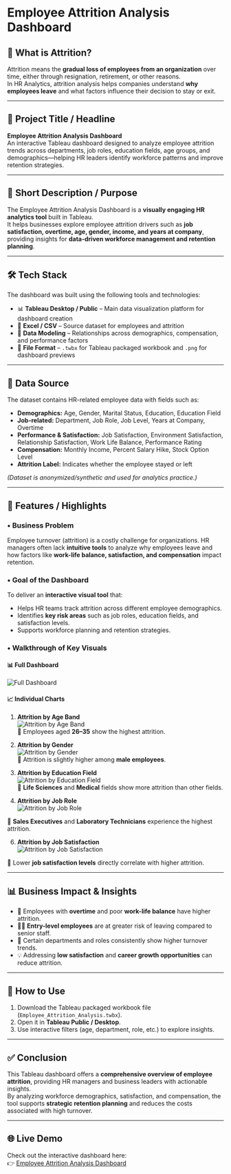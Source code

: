 # Employee Attrition Analysis Dashboard  

## 📌 What is Attrition?  
Attrition means the **gradual loss of employees from an organization** over time, either through resignation, retirement, or other reasons.  
In HR Analytics, attrition analysis helps companies understand **why employees leave** and what factors influence their decision to stay or exit.  

---

## 📝 Project Title / Headline  
**Employee Attrition Analysis Dashboard**  
An interactive Tableau dashboard designed to analyze employee attrition trends across departments, job roles, education fields, age groups, and demographics—helping HR leaders identify workforce patterns and improve retention strategies.  

---

## 🎯 Short Description / Purpose  
The Employee Attrition Analysis Dashboard is a **visually engaging HR analytics tool** built in Tableau.  
It helps businesses explore employee attrition drivers such as **job satisfaction, overtime, age, gender, income, and years at company**, providing insights for **data-driven workforce management and retention planning**.  

---

## 🛠️ Tech Stack  
The dashboard was built using the following tools and technologies:  
- 📊 **Tableau Desktop / Public** – Main data visualization platform for dashboard creation  
- 📂 **Excel / CSV** – Source dataset for employees and attrition  
- 📝 **Data Modeling** – Relationships across demographics, compensation, and performance factors  
- 📁 **File Format** – `.twbx` for Tableau packaged workbook and `.png` for dashboard previews  

---

## 📂 Data Source  
The dataset contains HR-related employee data with fields such as:  
- **Demographics:** Age, Gender, Marital Status, Education, Education Field  
- **Job-related:** Department, Job Role, Job Level, Years at Company, Overtime  
- **Performance & Satisfaction:** Job Satisfaction, Environment Satisfaction, Relationship Satisfaction, Work Life Balance, Performance Rating  
- **Compensation:** Monthly Income, Percent Salary Hike, Stock Option Level  
- **Attrition Label:** Indicates whether the employee stayed or left  

*(Dataset is anonymized/synthetic and used for analytics practice.)*  

---

## 🌟 Features / Highlights  

### • Business Problem  
Employee turnover (attrition) is a costly challenge for organizations. HR managers often lack **intuitive tools** to analyze why employees leave and how factors like **work-life balance, satisfaction, and compensation** impact retention.  

### • Goal of the Dashboard  
To deliver an **interactive visual tool** that:  
- Helps HR teams track attrition across different employee demographics.  
- Identifies **key risk areas** such as job roles, education fields, and satisfaction levels.  
- Supports workforce planning and retention strategies.  

### • Walkthrough of Key Visuals  

#### 📊 Full Dashboard  
![Full Dashboard](https://i.ibb.co/BWS44Zw/Screenshot-2025-09-22-192109.png)  

#### 📈 Individual Charts  

1. **Attrition by Age Band**  
![Attrition by Age Band](https://i.ibb.co/Hf3hLyxL/Screenshot-2025-09-22-184211.png)  
🔎 Employees aged **26–35** show the highest attrition.  

2. **Attrition by Gender**  
![Attrition by Gender](https://i.ibb.co/vCyPC3cq/Screenshot-2025-09-22-192339.png)  
🔎 Attrition is slightly higher among **male employees**.  

3. **Attrition by Education Field**  
![Attrition by Education Field](https://i.ibb.co/svCQTQb3/Screenshot-2025-09-22-184255.png)  
🔎 **Life Sciences** and **Medical** fields show more attrition than other fields.  

4. **Attrition by Job Role**  
![Attrition by Job Role](https://i.ibb.co/W4mXTKdc/Screenshot-2025-09-22-192657.png)

🔎 **Sales Executives** and **Laboratory Technicians** experience the highest attrition.  

6. **Attrition by Job Satisfaction**  
![Attrition by Job Satisfaction](https://i.ibb.co/k24kVYQ4/Screenshot-2025-09-22-192423.png)

🔎 Lower **job satisfaction levels** directly correlate with higher attrition.  

---

## 📊 Business Impact & Insights  
- 🚨 Employees with **overtime** and poor **work-life balance** have higher attrition.  
- 👩‍💼 **Entry-level employees** are at greater risk of leaving compared to senior staff.  
- 🏢 Certain departments and roles consistently show higher turnover trends.  
- 💡 Addressing **low satisfaction** and **career growth opportunities** can reduce attrition.  

---

## 🚀 How to Use  
1. Download the Tableau packaged workbook file (`Employee_Attrition_Analysis.twbx`).  
2. Open it in **Tableau Public / Desktop**.  
3. Use interactive filters (age, department, role, etc.) to explore insights.  

---

## ✅ Conclusion  
This Tableau dashboard offers a **comprehensive overview of employee attrition**, providing HR managers and business leaders with actionable insights.  
By analyzing workforce demographics, satisfaction, and compensation, the tool supports **strategic retention planning** and reduces the costs associated with high turnover.  

---
## 🌐 Live Demo  
Check out the interactive dashboard here:  
👉 [Employee Attrition Analysis Dashboard](https://public.tableau.com/app/profile/shivam.dhale4541/viz/mainfileofPeopleAnalyticsAttritionTracker/Dashboard1)  
